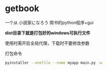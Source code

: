 # getbook
一个从 小説家になろう 爬书的python程序+gui  

**dist目录下就是打包好的windows可执行文件**  
  
使用时需开启全局代理，下载时不要修改参数
  
打包命令  

```bash
pyinstaller --onefile --name myapp main.py -w 
```
